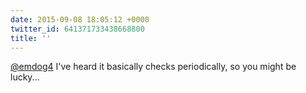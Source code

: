 ```yaml
---
date: 2015-09-08 18:05:12 +0000
twitter_id: 641371733438668800
title: ''
---
```




[@emdog4](https://twitter.com/emdog4) I've heard it basically checks periodically, so you might be lucky...
